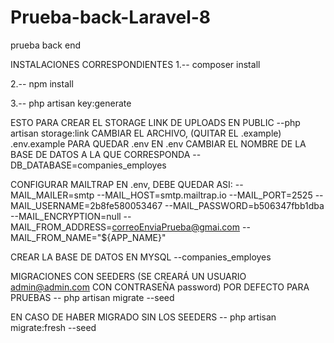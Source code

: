 # Prueba-back-Laravel-8
prueba back end

INSTALACIONES CORRESPONDIENTES
1.-- composer install

2.-- npm install

3.-- php artisan key:generate

ESTO PARA CREAR EL STORAGE LINK DE UPLOADS EN PUBLIC
--php artisan storage:link
CAMBIAR EL ARCHIVO, (QUITAR EL .example) .env.example PARA QUEDAR .env
EN .env CAMBIAR EL NOMBRE DE LA BASE DE DATOS A LA QUE CORRESPONDA
-- DB_DATABASE=companies_employes

CONFIGURAR MAILTRAP EN .env, DEBE QUEDAR ASI:
--MAIL_MAILER=smtp --MAIL_HOST=smtp.mailtrap.io --MAIL_PORT=2525 --MAIL_USERNAME=2b8fe580053467 --MAIL_PASSWORD=b506347fbb1dba --MAIL_ENCRYPTION=null --MAIL_FROM_ADDRESS=correoEnviaPrueba@gmai.com --MAIL_FROM_NAME="${APP_NAME}"

CREAR LA BASE DE DATOS EN MYSQL
--companies_employes

MIGRACIONES CON SEEDERS (SE CREARÁ UN USUARIO admin@admin.com CON CONTRASEÑA password) POR DEFECTO PARA PRUEBAS
-- php artisan migrate --seed

EN CASO DE HABER MIGRADO SIN LOS SEEDERS
-- php artisan migrate:fresh --seed
